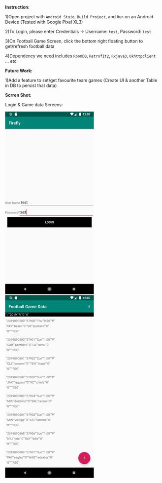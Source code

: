 **Instruction:**

1)Open project with `Android Stuio`, `Build Project`, and `Run` on an Android Device
(Tested with Google Pixel XL3)

2)To Login, please enter Credentials -> Username: `test`, Password: `test`

3)On Football Game Screen, click the bottom right floating button to get/refresh football data

4)Dependency we need includes `RoomDB`, `Retrofit2`, `Rxjava3`, `Okhttpclient` ... etc

**Future Work:**

1)Add a feature to set/get favourite team games (Create UI & another Table in DB to persist that data)

**Scrren Shot:**

Login & Game data Screens:

![Login](https://github.com/noobiehacker/firefly/blob/master/ScreenShots/0.jpg?raw=true)   ![GameData](https://github.com/noobiehacker/firefly/blob/master/ScreenShots/1.jpg?raw=true)

